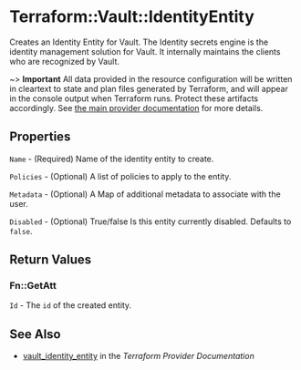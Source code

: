 # Terraform::Vault::IdentityEntity

Creates an Identity Entity for Vault. The Identity secrets engine is the identity management solution for Vault. It internally maintains the clients who are recognized by Vault.

~> **Important** All data provided in the resource configuration will be
written in cleartext to state and plan files generated by Terraform, and
will appear in the console output when Terraform runs. Protect these
artifacts accordingly. See
[the main provider documentation](../index.html)
for more details.

## Properties

`Name` - (Required) Name of the identity entity to create.

`Policies` - (Optional) A list of policies to apply to the entity.

`Metadata` - (Optional) A Map of additional metadata to associate with the user.

`Disabled` - (Optional) True/false Is this entity currently disabled. Defaults to `false`.


## Return Values

### Fn::GetAtt

`Id` - The `id` of the created entity.

## See Also

* [vault_identity_entity](https://www.terraform.io/docs/providers/vault/r/identity_entity.html) in the _Terraform Provider Documentation_